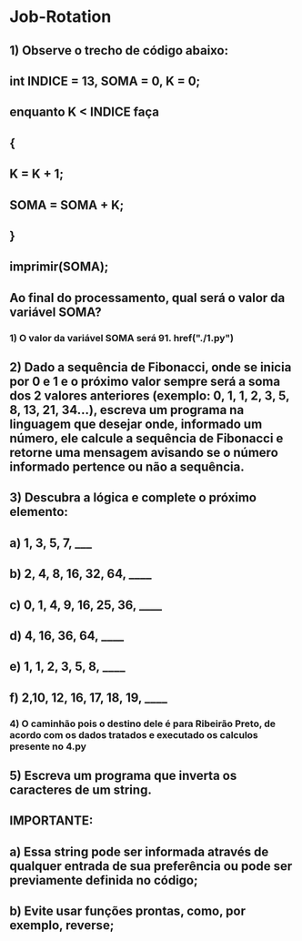 # Job-Rotation

## 1) Observe o trecho de código abaixo:
## int INDICE = 13, SOMA = 0, K = 0;
## enquanto K < INDICE faça
## {
## K = K + 1;
## SOMA = SOMA + K;
## }
## imprimir(SOMA);
## Ao final do processamento, qual será o valor da variável SOMA?
### 1) O valor da variável SOMA será 91. href("./1.py")

## 2) Dado a sequência de Fibonacci, onde se inicia por 0 e 1 e o próximo valor sempre será a soma dos 2 valores anteriores (exemplo: 0, 1, 1, 2, 3, 5, 8, 13, 21, 34...), escreva um programa na linguagem que desejar onde, informado um número, ele calcule a sequência de Fibonacci e retorne uma mensagem avisando se o número informado pertence ou não a sequência.

## 3) Descubra a lógica e complete o próximo elemento:

## a) 1, 3, 5, 7, ___

## b) 2, 4, 8, 16, 32, 64, ____

## c) 0, 1, 4, 9, 16, 25, 36, ____

## d) 4, 16, 36, 64, ____

## e) 1, 1, 2, 3, 5, 8, ____

## f) 2,10, 12, 16, 17, 18, 19, ____

### 4) O caminhão pois o destino dele é para Ribeirão Preto, de acordo com os dados tratados e executado os calculos presente no 4.py


## 5) Escreva um programa que inverta os caracteres de um string.

## IMPORTANTE:

## a) Essa string pode ser informada através de qualquer entrada de sua preferência ou pode ser previamente definida no código;

## b) Evite usar funções prontas, como, por exemplo, reverse;

 
